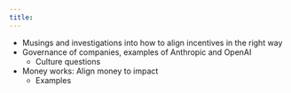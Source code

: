 ```yaml
---
title:
---
```

- Musings and investigations into how to align incentives in the right way
- Governance of companies, examples of Anthropic and OpenAI
	- Culture questions
- Money works: Align money to impact
	- Examples